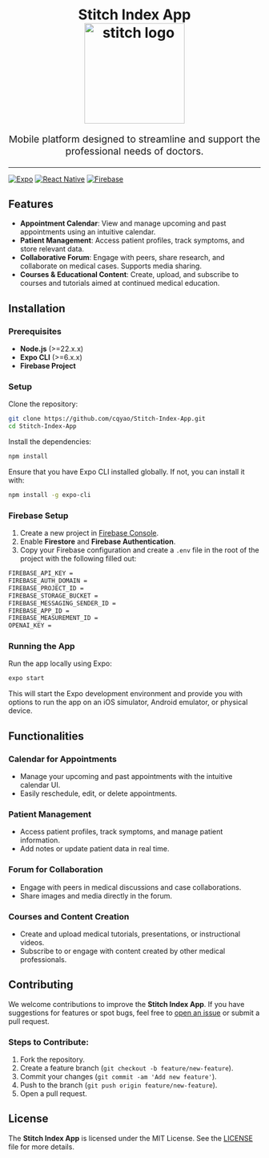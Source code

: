 <h1 align="center">
  Stitch Index App
  <br>
  <img src="https://raw.githubusercontent.com/cqyao/Stitch-Index-App/refs/heads/main/assets/images/Logo.png" alt="stitch logo" title="stitch logo" width="200">
  <br>
</h1>
<p align="center" style="font-size: 1.2rem;">Mobile platform designed to streamline and support the professional needs of doctors.</p>

<hr />

[![Expo](https://img.shields.io/badge/Expo-v51.0.36-blue.svg)](https://expo.dev/)
[![React Native](https://img.shields.io/badge/React%20Native-v0.74.5-blue.svg)](https://reactnative.dev/)
[![Firebase](https://img.shields.io/badge/Firebase-Firestore-orange.svg)](https://firebase.google.com/)

## Features

- **Appointment Calendar**: View and manage upcoming and past appointments using an intuitive calendar.
- **Patient Management**: Access patient profiles, track symptoms, and store relevant data.
- **Collaborative Forum**: Engage with peers, share research, and collaborate on medical cases. Supports media sharing.
- **Courses & Educational Content**: Create, upload, and subscribe to courses and tutorials aimed at continued medical education.

## Installation

### Prerequisites

- **Node.js** (>=22.x.x)
- **Expo CLI** (>=6.x.x)
- **Firebase Project**

### Setup

Clone the repository:

```bash
git clone https://github.com/cqyao/Stitch-Index-App.git
cd Stitch-Index-App
```

Install the dependencies:

```bash
npm install
```

Ensure that you have Expo CLI installed globally. If not, you can install it with:

```bash
npm install -g expo-cli
```

### Firebase Setup

1. Create a new project in [Firebase Console](https://console.firebase.google.com/).
2. Enable **Firestore** and **Firebase Authentication**.
3. Copy your Firebase configuration and create a `.env` file in the root of the project with the following filled out:

```bash
FIREBASE_API_KEY = 
FIREBASE_AUTH_DOMAIN = 
FIREBASE_PROJECT_ID = 
FIREBASE_STORAGE_BUCKET = 
FIREBASE_MESSAGING_SENDER_ID = 
FIREBASE_APP_ID = 
FIREBASE_MEASUREMENT_ID = 
OPENAI_KEY = 
```

### Running the App

Run the app locally using Expo:

```bash
expo start
```

This will start the Expo development environment and provide you with options to run the app on an iOS simulator, Android emulator, or physical device.

## Functionalities

### Calendar for Appointments

- Manage your upcoming and past appointments with the intuitive calendar UI.
- Easily reschedule, edit, or delete appointments.

### Patient Management

- Access patient profiles, track symptoms, and manage patient information.
- Add notes or update patient data in real time.

### Forum for Collaboration

- Engage with peers in medical discussions and case collaborations.
- Share images and media directly in the forum.

### Courses and Content Creation

- Create and upload medical tutorials, presentations, or instructional videos.
- Subscribe to or engage with content created by other medical professionals.

## Contributing

We welcome contributions to improve the **Stitch Index App**. If you have suggestions for features or spot bugs, feel free to [open an issue](https://github.com/cqyao/Stitch-Index-App/issues) or submit a pull request.

### Steps to Contribute:

1. Fork the repository.
2. Create a feature branch (`git checkout -b feature/new-feature`).
3. Commit your changes (`git commit -am 'Add new feature'`).
4. Push to the branch (`git push origin feature/new-feature`).
5. Open a pull request.

## License

The **Stitch Index App** is licensed under the MIT License. See the [LICENSE](LICENSE) file for more details.
